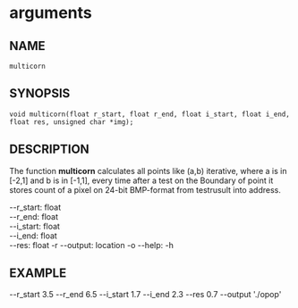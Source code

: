 # arguments
NAME
---
    multicorn
SYNOPSIS
---
    void multicorn(float r_start, float r_end, float i_start, float i_end, float res, unsigned char *img);
DESCRIPTION
---
The function **multicorn** calculates all points like (a,b) iterative, where a is in [-2,1] and b is in [-1,1], every time after a test on the Boundary of point it stores count of a pixel on 24-bit BMP-format from testrusult into address.

--r_start: float    
--r_end: float      
--i_start: float    
--i_end: float      
--res: float -r
--output: location -o
--help:  -h

EXAMPLE
---
--r_start 3.5 --r_end 6.5 --i_start 1.7 --i_end 2.3 --res 0.7 --output './opop'
